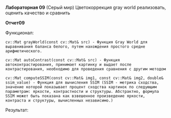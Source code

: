 **Лабораторная 09** (Серый мир)
Цветокоррекция gray world реализовать, оценить качество и сравнить

**Отчет09**

Функционал:

    cv::Mat grayWorld(const cv::Mat& src) - Функция Gray World для выравнивания баланса белого, путем нахождения простого средне арифметического.

    cv::Mat autoContrast(const cv::Mat& src) - Функция автоконтрастирования, принимает картинку и выдает после контрастирования, необходимо для проведения сравнения с другим методом

    cv::Mat computeSSIM(const cv::Mat& img1, const cv::Mat& img2, double& ssim_value) - Функция для вычисления SSIM (SSIM - метрика сходства, значение которой показывает процент сходства картинок по следующим параметрам: яркости, контрастности и структуры. Абстрактно, формула SSIM может быть показана как взвешенное произведение яркости, контраста и структуры, вычисленных независимо.)


Результат:

